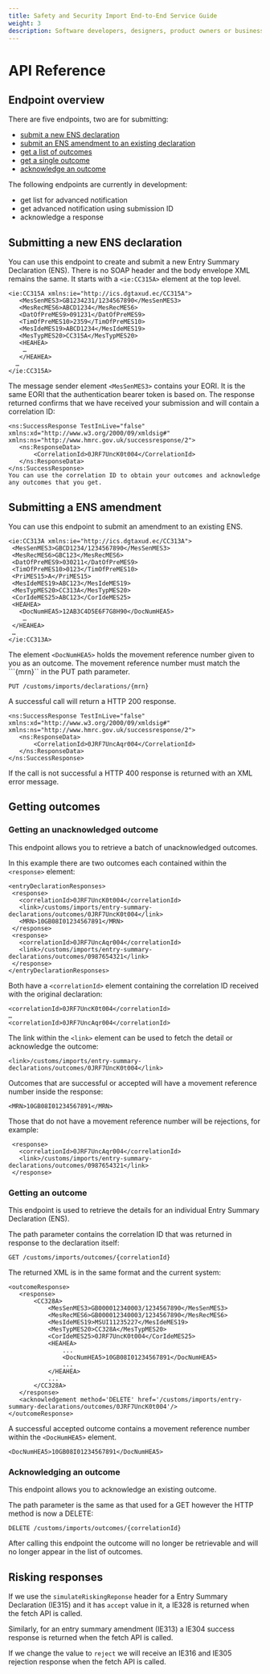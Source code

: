 ```yaml
---
title: Safety and Security Import End-to-End Service Guide
weight: 3
description: Software developers, designers, product owners or business analysts.
---
```


# API Reference

## Endpoint overview 

There are five endpoints, two are for submitting:

* [submit a new ENS declaration](https://developer.service.hmrc.gov.uk/api-documentation/docs/api/service/import-control-entry-declaration-store/1.0)
* [submit an ENS amendment to an existing declaration](https://developer.service.hmrc.gov.uk/api-documentation/docs/api/service/import-control-entry-declaration-store/1.0)
* [get a list of outcomes](https://developer.service.hmrc.gov.uk/api-documentation/docs/api/service/import-control-entry-declaration-outcome/1.0)
* [get a single outcome](https://developer.service.hmrc.gov.uk/api-documentation/docs/api/service/import-control-entry-declaration-outcome/1.0)
* [acknowledge an outcome](https://developer.service.hmrc.gov.uk/api-documentation/docs/api/service/import-control-entry-declaration-outcome/1.0)

The following endpoints are currently in development:

* get list for advanced notification
* get advanced notification using submission ID
* acknowledge a response



## Submitting a new ENS declaration

You can use this endpoint to create and submit a new Entry Summary Declaration (ENS).
There is no SOAP header and the body envelope XML remains the same. It starts with a ```<ie:CC315A>``` element at the top level.

```
<ie:CC315A xmlns:ie="http://ics.dgtaxud.ec/CC315A">
   <MesSenMES3>GB1234231/1234567890</MesSenMES3>
   <MesRecMES6>ABCD1234</MesRecMES6>
   <DatOfPreMES9>091231</DatOfPreMES9>
   <TimOfPreMES10>2359</TimOfPreMES10>
   <MesIdeMES19>ABCD1234</MesIdeMES19>
   <MesTypMES20>CC315A</MesTypMES20>
   <HEAHEA>
    …
   </HEAHEA>
  …
</ie:CC315A>
```

The message sender element ```<MesSenMES3>``` contains your EORI. It is the same EORI that the authentication bearer token is based on.
The response returned confirms that we have received your submission and will contain a correlation ID:

```
<ns:SuccessResponse TestInLive="false" xmlns:xd="http://www.w3.org/2000/09/xmldsig#" xmlns:ns="http://www.hmrc.gov.uk/successresponse/2">
   <ns:ResponseData>
       <CorrelationId>0JRF7UncK0t004</CorrelationId>
   </ns:ResponseData>
</ns:SuccessResponse>
You can use the correlation ID to obtain your outcomes and acknowledge any outcomes that you get.
```

## Submitting a ENS amendment

You can use this endpoint to submit an amendment to an existing ENS.

```
<ie:CC313A xmlns:ie="http://ics.dgtaxud.ec/CC313A">
 <MesSenMES3>GBCD1234/1234567890</MesSenMES3>
 <MesRecMES6>GBC123</MesRecMES6>
 <DatOfPreMES9>030211</DatOfPreMES9>
 <TimOfPreMES10>0123</TimOfPreMES10>
 <PriMES15>A</PriMES15>
 <MesIdeMES19>ABC123</MesIdeMES19>
 <MesTypMES20>CC313A</MesTypMES20>
 <CorIdeMES25>ABC123</CorIdeMES25>
 <HEAHEA>
   <DocNumHEA5>12AB3C4D5E6F7G8H90</DocNumHEA5>
    …
 </HEAHEA>
 …
</ie:CC313A>
```

The element ```<DocNumHEA5>``` holds the movement reference number given to you as an outcome. The movement reference number must match the ```{mrn}`` in the PUT path parameter.

```
PUT /customs/imports/declarations/{mrn}
```

A successful call will return a HTTP 200 response. 

```
<ns:SuccessResponse TestInLive="false" xmlns:xd="http://www.w3.org/2000/09/xmldsig#" xmlns:ns="http://www.hmrc.gov.uk/successresponse/2">
   <ns:ResponseData>
       <CorrelationId>0JRF7UncAqr004</CorrelationId>
   </ns:ResponseData>
</ns:SuccessResponse>
```

If the call is not successful a HTTP 400 response is returned with an XML error message.

## Getting outcomes

### Getting an unacknowledged outcome

This endpoint allows you to retrieve a batch of unacknowledged outcomes.

In this example there are two outcomes each contained within the ```<response>``` element:

```
<entryDeclarationResponses>
 <response>
   <correlationId>0JRF7UncK0t004</correlationId>
   <link>/customs/imports/entry-summary-declarations/outcomes/0JRF7UncK0t004</link>
   <MRN>10GB08I01234567891</MRN>
 </response>
 <response>
   <correlationId>0JRF7UncAqr004</correlationId>
   <link>/customs/imports/entry-summary-declarations/outcomes/0987654321</link>
 </response>
</entryDeclarationResponses>
```

Both have a ```<correlationId>``` element containing the correlation ID received with the original declaration:

```
<correlationId>0JRF7UncK0t004</correlationId>
…
<correlationId>0JRF7UncAqr004</correlationId>
```

The link within the ```<link>``` element can be used to fetch the detail or acknowledge the outcome:

```
<link>/customs/imports/entry-summary-declarations/outcomes/0JRF7UncK0t004</link>
```

Outcomes that are successful or accepted will have a movement reference number inside the response:

```
<MRN>10GB08I01234567891</MRN>
```

Those that do not have a movement reference number will be rejections, for example:

```
 <response>
   <correlationId>0JRF7UncAqr004</correlationId>
   <link>/customs/imports/entry-summary-declarations/outcomes/0987654321</link>
 </response>
```

### Getting an outcome

This endpoint is used to retrieve the details for an individual Entry Summary Declaration (ENS).

The path parameter contains the correlation ID that was returned in response to the  declaration itself:

```
GET /customs/imports/outcomes/{correlationId}
```

The returned XML is in the same format and the current system:

```
<outcomeResponse>
   <response>
       <CC328A>
           <MesSenMES3>GB000012340003/1234567890</MesSenMES3>
           <MesRecMES6>GB000012340003/1234567890</MesRecMES6>
           <MesIdeMES19>MSUI11235227</MesIdeMES19>
           <MesTypMES20>CC328A</MesTypMES20>
           <CorIdeMES25>0JRF7UncK0t004</CorIdeMES25>
           <HEAHEA>
               ...
               <DocNumHEA5>10GB08I01234567891</DocNumHEA5>
               ...
           </HEAHEA>
           ...
       </CC328A>
   </response>
   <acknowledgement method='DELETE' href='/customs/imports/entry-summary-declarations/outcomes/0JRF7UncK0t004'/>
</outcomeResponse>
```

A successful accepted outcome contains a movement reference number within the ```<DocHumHEA5>``` element.
 
```
<DocNumHEA5>10GB08I01234567891</DocNumHEA5>
```

### Acknowledging an outcome

This endpoint allows you to acknowledge an existing outcome.

The path parameter is the same as that used for a GET however the HTTP method is now a DELETE:

```
DELETE /customs/imports/outcomes/{correlationId}
```

After calling this endpoint the outcome will no longer be retrievable and will no longer appear in the list of outcomes.


## Risking responses

If we use the ```simulateRiskingReponse``` header for a Entry Summary Declaration (IE315) and it has ```accept``` value in it, a IE328 is returned when the fetch API is called.

Similarly, for an entry summary amendment (IE313) a IE304 success response is returned when the fetch API is called.

If we change the value to ```reject``` we will receive an IE316 and IE305 rejection response when the fetch API is called.


